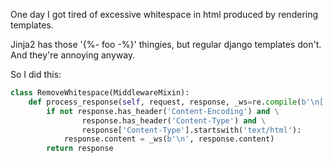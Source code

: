 One day I got tired of excessive whitespace in html produced by rendering templates.

Jinja2 has those '{%- foo -%}' thingies, but regular django templates don't. And they're annoying anyway.

So I did this:

```python
class RemoveWhitespace(MiddlewareMixin):
    def process_response(self, request, response, _ws=re.compile(b'\n[ \t\r\n]+').sub):
        if not response.has_header('Content-Encoding') and \
                response.has_header('Content-Type') and \
                response['Content-Type'].startswith('text/html'):
            response.content = _ws(b'\n', response.content)
        return response
```
